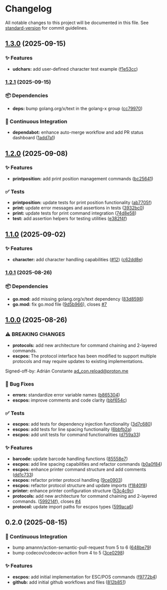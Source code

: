 # Changelog

All notable changes to this project will be documented in this file. See [standard-version](https://github.com/conventional-changelog/standard-version) for commit guidelines.

## [1.3.0](https://github.com/AdConDev/pos-daemon/compare/v1.2.1...v1.3.0) (2025-09-15)


### ✨ Features

* **udchars:** add user-defined character test example ([f1e53cc](https://github.com/AdConDev/pos-daemon/commit/f1e53cc2799228917bfb476a96443794ddb78f81))

### [1.2.1](https://github.com/AdConDev/pos-daemon/compare/v1.2.0...v1.2.1) (2025-09-15)

### 📦 Dependencies

* **deps:** bump golang.org/x/text in the golang-x
  group ([cc79970](https://github.com/AdConDev/pos-daemon/commit/cc79970113218c838146bc75c0bac88c8a624c05))

### 🤖 Continuous Integration

* **dependabot:** enhance auto-merge workflow and add PR status
  dashboard ([1add7a1](https://github.com/AdConDev/pos-daemon/commit/1add7a13707c7835ad0b0ba5616daee9003d527a))

## [1.2.0](https://github.com/AdConDev/pos-daemon/compare/v1.1.0...v1.2.0) (2025-09-08)


### ✨ Features

* **printposition:** add print position management commands ([bc25641](https://github.com/AdConDev/pos-daemon/commit/bc256411ee830abdfd4757097942acb5c68dcabb))


### ✅ Tests

* **printposition:** update tests for print position functionality ([ab7705f](https://github.com/AdConDev/pos-daemon/commit/ab7705f279c4af5845b0145ac81463baa460fe5a))
* **print:** update error messages and assertions in tests ([3932bc0](https://github.com/AdConDev/pos-daemon/commit/3932bc0b14cc08b0b99fc3a2bb52052bed0b0b4a))
* **print:** update tests for print command integration ([74d8e58](https://github.com/AdConDev/pos-daemon/commit/74d8e5835311ce7d3b61843f2f5bc6df365249ce))
* **test:** add assertion helpers for testing utilities ([e382f4f](https://github.com/AdConDev/pos-daemon/commit/e382f4f36446f4d602de02499c14857fbc68f3e7))

## [1.1.0](https://github.com/AdConDev/pos-daemon/compare/v1.0.1...v1.1.0) (2025-09-02)


### ✨ Features

* **character:** add character handling capabilities ([#12](https://github.com/adcondev/pos-printer/issues/12)) ([c62dd8e](https://github.com/AdConDev/pos-daemon/commit/c62dd8eb651ee69cf9c7c92cadb2b3676bc2a344))

### [1.0.1](https://github.com/AdConDev/pos-daemon/compare/v1.0.0...v1.0.1) (2025-08-26)


### 📦 Dependencies

* **go.mod:** add missing golang.org/x/text dependency ([83d8598](https://github.com/AdConDev/pos-daemon/commit/83d859877d9b6a46d7ae9c6f65862ff6d7d09d9e))
* **go.mod:** fix go.mod file ([9d5b966](https://github.com/AdConDev/pos-daemon/commit/9d5b966795494d94b3fdd651fcbd03379de9da9e)), closes [#7](https://github.com/adcondev/pos-printer/issues/7)

## [1.0.0](https://github.com/AdConDev/pos-daemon/compare/v0.2.0...v1.0.0) (2025-08-26)


### ⚠ BREAKING CHANGES

* **protocols:** add new architecture for command chaining and 2-layered commands.
* **escpos:** The protocol interface has been modified
to support multiple protocols and may require updates to
existing implementations.

Signed-off-by: Adrián Constante <ad_con.reload@proton.me>

### 🐛 Bug Fixes

* **errors:** standardize error variable names ([b865304](https://github.com/AdConDev/pos-daemon/commit/b865304a04e7079ca09a08bbafbb4fb00528995e))
* **escpos:** improve comments and code clarity ([bbf654c](https://github.com/AdConDev/pos-daemon/commit/bbf654c2e3d705af8e7825f1836bd39fd51c5673))


### ✅ Tests

* **escpos:** add tests for dependency injection functionality ([3d7c680](https://github.com/AdConDev/pos-daemon/commit/3d7c680391865a44ea79235cc70edd331b17ea72))
* **escpos:** add tests for line spacing functionality ([6bbfb2a](https://github.com/AdConDev/pos-daemon/commit/6bbfb2a9d8c7ace7b691e005d6a62b606ba5e9c0))
* **escpos:** add unit tests for command functionalities ([d759a33](https://github.com/AdConDev/pos-daemon/commit/d759a33be3c6cffd3e74e9b8601ec0ea86da894e))


### ✨ Features

* **barcode:** update barcode handling functions ([85558e7](https://github.com/AdConDev/pos-daemon/commit/85558e790d037f74c84e06a0aa8aa1ca0d213c30))
* **escpos:** add line spacing capabilities and refactor commands ([b0a0f84](https://github.com/AdConDev/pos-daemon/commit/b0a0f84e499d90ac6769ebc7491916553120202a))
* **escpos:** enhance printer command structure and add comments ([dd1c733](https://github.com/AdConDev/pos-daemon/commit/dd1c7333bf0e9b8dc58c7cc9136108d031ed0b58))
* **escpos:** refactor printer protocol handling ([9ce0903](https://github.com/AdConDev/pos-daemon/commit/9ce09039be23b004c1e282e8d09efd522c6d1129))
* **escpos:** refactor protocol structure and update imports ([f1840f8](https://github.com/AdConDev/pos-daemon/commit/f1840f87ef9b3cedb1f519184b53cb84bcc1dd30))
* **printer:** enhance printer configuration structure ([53c4c9c](https://github.com/AdConDev/pos-daemon/commit/53c4c9ccc93b1e33c6c5e2e27a8626af95a156bd))
* **protocols:** add new architecture for command chaining and 2-layered commands. ([599214f](https://github.com/AdConDev/pos-daemon/commit/599214f87e55896323056e47aa919776b2513d36)), closes [#4](https://github.com/adcondev/pos-printer/issues/4)
* **protocol:** update import paths for escpos types ([599aca6](https://github.com/AdConDev/pos-daemon/commit/599aca6982e17ce3a83902b7ddf449a3c34b1d18))

## 0.2.0 (2025-08-15)

### 🤖 Continuous Integration

* bump amannn/action-semantic-pull-request from 5 to
  6 ([648be79](https://github.com/AdConDev/pos-daemon/commit/648be7999f29327db7bee9bbad30874ae27cbc64))
* bump codecov/codecov-action from 4 to
  5 ([3ce0298](https://github.com/AdConDev/pos-daemon/commit/3ce0298273748a58a796e0c90382bb9e3bc585e5))

### ✨ Features

* **escpos:** add initial implementation for ESC/POS
  commands ([f9772b4](https://github.com/AdConDev/pos-daemon/commit/f9772b47c1e4e2f8cd11910817250ef45ac472ca))
* **github:** add initial github workflows and
  files ([812b851](https://github.com/AdConDev/pos-daemon/commit/812b8513d31c12bb2eb240eb551d68bf9708c8e6))
